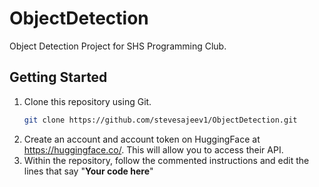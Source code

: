 # ObjectDetection
 Object Detection Project for SHS Programming Club. 

## Getting Started

1. Clone this repository using Git.
    ```bash
    git clone https://github.com/stevesajeev1/ObjectDetection.git
    ```
2. Create an account and account token on HuggingFace at https://huggingface.co/. This will allow you to access their API.
3. Within the repository, follow the commented instructions and edit the lines that say "**Your code here**"